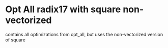 # Opt All radix17 with square non-vectorized
contains all optimizations from opt_all, but uses the non-vectorized version of square
